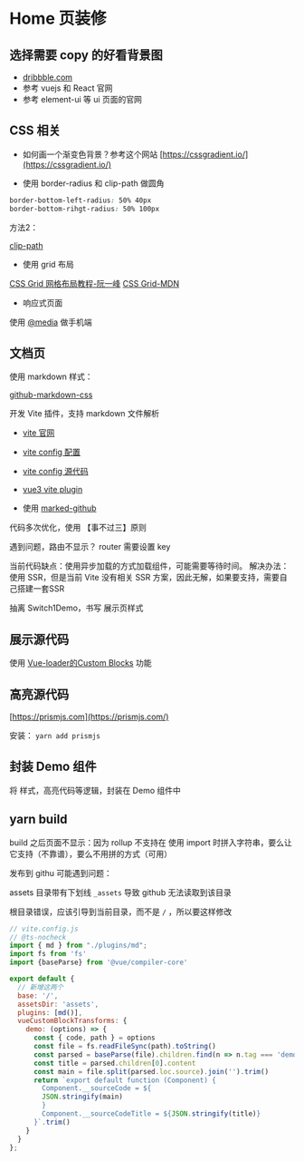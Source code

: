 # Home 页装修

## 选择需要 copy 的好看背景图

- [dribbble.com](https://dribbble.com)
- 参考 vuejs 和 React 官网
- 参考 element-ui 等 ui 页面的官网

## CSS 相关

- 如何画一个渐变色背景？参考这个网站 [https://cssgradient.io/](https://cssgradient.io/)


- 使用 border-radius 和 clip-path 做圆角

```css
border-bottom-left-radius: 50% 40px
border-bottom-rihgt-radius: 50% 100px
```

方法2： 

 [clip-path](https://developer.mozilla.org/zh-CN/docs/Web/CSS/clip-path)


 - 使用 grid 布局

 [CSS Grid 网格布局教程-阮一峰](http://www.ruanyifeng.com/blog/2019/03/grid-layout-tutorial.html)
 [CSS Grid-MDN](https://developer.mozilla.org/zh-CN/docs/Web/CSS/grid)


 - 响应式页面

 使用 [@media](https://developer.mozilla.org/zh-CN/docs/Web/CSS/@media) 做手机端


 ## 文档页

 使用 markdown 样式：

 [github-markdown-css](https://github.com/sindresorhus/github-markdown-css)

 开发 Vite 插件，支持 markdown 文件解析

- [vite 官网](https://github.com/vitejs/vite)

- [vite config 配置](https://github.com/vitejs/vite#config-file)

- [vite config 源代码](https://github.com/vitejs/vite/blob/master/src/node/config.ts)

- [vue3 vite plugin](https://medium.com/better-programming/designing-vue3-plugins-using-provide-and-inject-47b586d9ce4)

- 使用 [marked-github](https://github.com/markedjs/marked)


代码多次优化，使用 【事不过三】原则

遇到问题，路由不显示？ router 需要设置 key


当前代码缺点：使用异步加载的方式加载组件，可能需要等待时间。
解决办法：使用 SSR，但是当前 Vite 没有相关 SSR 方案，因此无解，如果要支持，需要自己搭建一套SSR


抽离 Switch1Demo，书写 展示页样式


## 展示源代码

使用 [Vue-loader的Custom Blocks](https://github.com/vitejs/vite#custom-blocks) 功能


## 高亮源代码

[https://prismjs.com](https://prismjs.com/)

安装： `yarn add prismjs`


## 封装 Demo 组件

将 样式，高亮代码等逻辑，封装在 Demo 组件中




## yarn build

build 之后页面不显示：因为 rollup 不支持在 使用 import 时拼入字符串，要么让它支持（不靠谱），要么不用拼的方式（可用）

发布到 githu 可能遇到问题：


assets 目录带有下划线 `_assets` 导致 github 无法读取到该目录

根目录错误，应该引导到当前目录，而不是 `/` ，所以要这样修改

```js
// vite.config.js
// @ts-nocheck
import { md } from "./plugins/md";
import fs from 'fs'
import {baseParse} from '@vue/compiler-core'

export default {
  // 新增这两个
  base: '/',
  assetsDir: 'assets', 
  plugins: [md()],
  vueCustomBlockTransforms: {
    demo: (options) => {
      const { code, path } = options
      const file = fs.readFileSync(path).toString()
      const parsed = baseParse(file).children.find(n => n.tag === 'demo')
      const title = parsed.children[0].content
      const main = file.split(parsed.loc.source).join('').trim()
      return `export default function (Component) {
        Component.__sourceCode = ${
        JSON.stringify(main)
        }
        Component.__sourceCodeTitle = ${JSON.stringify(title)}
      }`.trim()
    }
  }
};
```